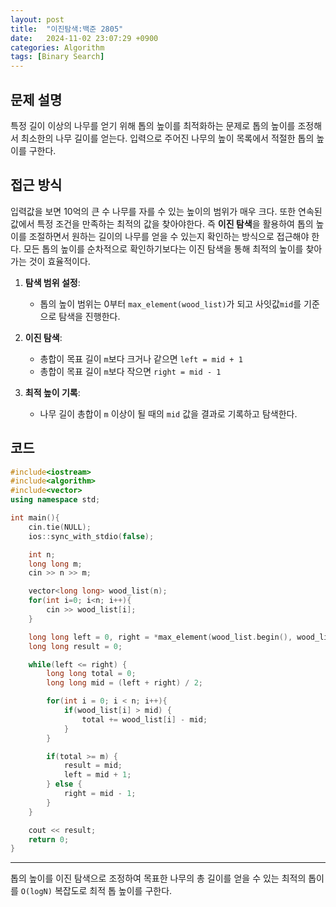 ```yaml
---
layout: post
title:  "이진탐색:백준 2805"
date:   2024-11-02 23:07:29 +0900
categories: Algorithm
tags: [Binary Search]
---
```


## 문제 설명

특정 길이 이상의 나무를 얻기 위해 톱의 높이를 최적화하는 문제로 톱의 높이를 조정해서 최소한의 나무 길이를 얻는다. 입력으로 주어진 나무의 높이 목록에서 적절한 톱의 높이를 구한다.

## 접근 방식

  입력값을 보면 10억의 큰 수 나무를 자를 수 있는 높이의 범위가 매우 크다. 또한 연속된 값에서 특정 조건을 만족하는 최적의 값을 찾아야한다.
  즉 **이진 탐색**을 활용하여 톱의 높이를 조절하면서 원하는 길이의 나무를 얻을 수 있는지 확인하는 방식으로 접근해야 한다. 모든 톱의 높이를 순차적으로 확인하기보다는 이진 탐색을 통해 최적의 높이를 찾아가는 것이 효율적이다.

1. **탐색 범위 설정**:
   - 톱의 높이 범위는 0부터 `max_element(wood_list)`가 되고 사잇값`mid`를 기준으로 탐색을 진행한다.

2. **이진 탐색**:
   - 총합이 목표 길이 `m`보다 크거나 같으면 `left = mid + 1`
   - 총합이 목표 길이 `m`보다 작으면 `right = mid - 1`

3. **최적 높이 기록**:
   - 나무 길이 총합이 `m` 이상이 될 때의 `mid` 값을 결과로 기록하고 탐색한다.

## 코드

```cpp
#include<iostream>
#include<algorithm>
#include<vector>
using namespace std;

int main(){
    cin.tie(NULL);
    ios::sync_with_stdio(false);

    int n;
    long long m;
    cin >> n >> m;

    vector<long long> wood_list(n);
    for(int i=0; i<n; i++){
        cin >> wood_list[i];
    }

    long long left = 0, right = *max_element(wood_list.begin(), wood_list.end());
    long long result = 0;

    while(left <= right) {
        long long total = 0;
        long long mid = (left + right) / 2;

        for(int i = 0; i < n; i++){
            if(wood_list[i] > mid) {
                total += wood_list[i] - mid;
            }
        }

        if(total >= m) { 
            result = mid;
            left = mid + 1;
        } else {  
            right = mid - 1;
        }
    }

    cout << result;
    return 0;
}
```

---
톱의 높이를 이진 탐색으로 조정하여 목표한 나무의 총 길이를 얻을 수 있는 최적의 톱이를 `O(logN)` 복잡도로 최적 톱 높이를 구한다.
